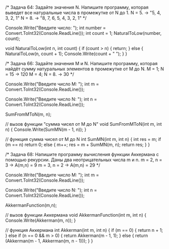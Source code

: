  /*
 Задача 64: Задайте значения N. Напишите программу, которая выведет все натуральные числа в промежутке от N до 1.
 N = 5. -> "5, 4, 3, 2, 1"
 N = 8. -> "8, 7, 6, 5, 4, 3, 2, 1"
 */
 
Console.Write("Введите число: ");
int number = Convert.ToInt32(Console.ReadLine());
int count = 1;
NaturalToLow(number, count);


void NaturalToLow(int n, int count)
{
    if (count > n)
    {
        return;
    }
    else
    {
        NaturalToLow(n, count + 1);
        Console.Write(count + " ");
    }
}

 /*
 Задача 66: Задайте значения M и N. Напишите программу, которая найдёт сумму натуральных элементов в промежутке от M до N.
 M = 1; N = 15 -> 120
 M = 4; N = 8. -> 30
 */
 
Console.Write("Введите число M: ");
int m = Convert.ToInt32(Console.ReadLine());

Console.Write("Введите число N: ");
int n = Convert.ToInt32(Console.ReadLine());

SumFromMToN(m, n);

// вызов функции "сумма чисел от M до N"
void SumFromMToN(int m, int n)
{
    Console.Write(SumMN(m - 1, n));
}

// функция сумма чисел от M до N
int SumMN(int m, int n)
{
    int res = m;
    if (m == n)
        return 0;
    else
    {
        m++;
        res = m + SumMN(m, n);
        return res;
    }
}

 /*
 Задача 68: Напишите программу вычисления функции Аккермана с помощью рекурсии. Даны два неотрицательных числа m и n.
 m = 2, n = 3 -> A(m,n) = 9
 m = 3, n = 2 -> A(m,n) = 29
 */
 
Console.Write("Введите число M: ");
int m = Convert.ToInt32(Console.ReadLine());

Console.Write("Введите число N: ");
int n = Convert.ToInt32(Console.ReadLine());

AkkermanFunction(m,n);


// вызов функции Аккермана
void AkkermanFunction(int m, int n)
{
    Console.Write(Akkerman(m, n)); 
}

// функция Аккермана
int Akkerman(int m, int n)
{
    if (m == 0)
    {
        return n + 1;
    }
    else if (n == 0 && m > 0)
    {
        return Akkerman(m - 1, 1);
    }
    else
    {
        return (Akkerman(m - 1, Akkerman(m, n - 1)));
    }
}
